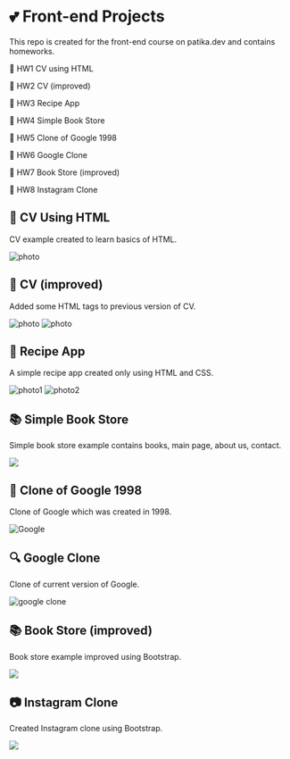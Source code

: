 
# :two_hearts: Front-end Projects 

This repo is created for the front-end course on patika.dev and contains homeworks.


:small_orange_diamond: HW1 CV using HTML

:small_orange_diamond: HW2 CV (improved)

:small_orange_diamond: HW3 Recipe App

:small_orange_diamond: HW4 Simple Book Store

:small_orange_diamond: HW5 Clone of Google 1998

:small_orange_diamond: HW6 Google Clone

:small_orange_diamond: HW7 Book Store (improved)

:small_orange_diamond: HW8 Instagram Clone

## :pencil: CV Using HTML
CV example created to learn basics of HTML.

![photo](https://i.hizliresim.com/1qnjz79.png)

## :pencil: CV (improved)
Added some HTML tags to previous version of CV.

![photo](https://i.hizliresim.com/c6mzqwo.png)
![photo](https://i.hizliresim.com/pkzivmb.png)

## :birthday: Recipe App
A simple recipe app created only using HTML and CSS.

![photo1](https://i.hizliresim.com/ax8mxs8.png)
![photo2](https://i.hizliresim.com/p38rw06.png)

## :books: Simple Book Store
Simple book store example contains books, main page, about us, contact.

![](/hw4/demo.gif)

## :thought_balloon: Clone of Google 1998
Clone of Google which was created in 1998.

![Google](https://i.hizliresim.com/51mgmw4.png) 

## :mag: Google Clone
Clone of current version of Google.

![google clone](https://i.hizliresim.com/si6d30p.png) 

## :books: Book Store (improved)
Book store example improved using Bootstrap.

![](hw7/demo.gif)

 ## :camera: Instagram Clone
Created Instagram clone using Bootstrap.

![](/hw8/demo.gif)